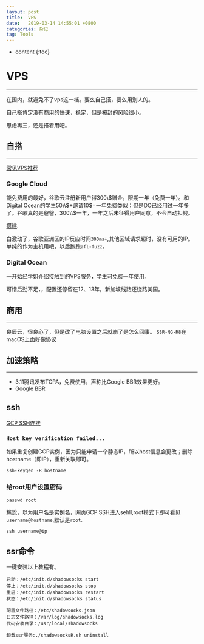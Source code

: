```yaml
---
layout: post
title:  VPS
date:   2019-03-14 14:55:01 +0800
categories: 杂记
tag: Tools
---
```

* content
{:toc}


# VPS
---
在国内，就避免不了vps这一档。要么自己搭，要么用别人的。

自己搭肯定没有商用的快速，稳定，但是被封的风险很小。

思虑再三，还是搭着用吧。

## 自搭
---
[常见VPS推荐](https://www.laozuo.org/myvps)
### Google Cloud
能免费用的最好，谷歌云注册新用户得300\\$赠金，限期一年（免费一年）。和Digital Ocean的学生50\\$+邀请10$=一年免费类似；但是DO已经用过一年多了。谷歌真的是爸爸，300\\$一年，一年之后未征得用户同意，不会自动扣钱。

[搭建](https://suiyuanjian.com/124.html).

白激动了，谷歌亚洲区的IP反应时间`300ms+`,其他区域请求超时，没有可用的IP。单纯的作为主机用吧，以后跑跑`afl-fuzz`。

### Digital Ocean
一开始经学姐介绍接触到的VPS服务，学生可免费一年使用。

可惜后劲不足，，配置还停留在12、13年，新加坡线路还绕路美国。


## 商用
---
良辰云，很良心了，但是改了电脑设置之后就崩了是怎么回事。
`SSR-NG-R8`在macOS上面好像协议

## 加速策略
---
* 3.11腾讯发布TCPA，免费使用，声称比Google BBR效果更好。
* Google BBR

## ssh
[GCP SSH连接](https://www.jianshu.com/p/57e85cf3e50b)

### `Host key verification failed...`
如果重复创建GCP实例，因为只能申请一个静态IP，所以host信息会更改；删除hostname（即IP），重新关联即可。

```shell
ssh-keygen -R hostname
```

### 给root用户设置密码

```shell
passwd root
```

尴尬，以为用户名是实例名，网页GCP SSH进入sehll,root模式下即可看见`username@hostname`,默认是`root`.

```shell
ssh username@ip
```

## ssr命令
一键安装以上教程有。

```shell
启动：/etc/init.d/shadowsocks start
停止：/etc/init.d/shadowsocks stop
重启：/etc/init.d/shadowsocks restart
状态：/etc/init.d/shadowsocks status
 
配置文件路径：/etc/shadowsocks.json
日志文件路径：/var/log/shadowsocks.log
代码安装目录：/usr/local/shadowsocks

卸载ssr服务:./shadowsocksR.sh uninstall
```
